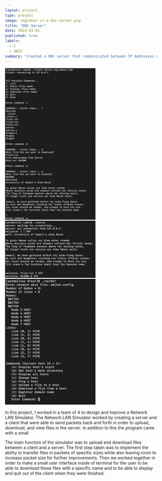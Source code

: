 ```yaml
---
layout: project
type: project
image: img/what-is-a-dns-server.png
title: "DNS Server"
date: 2024-03-01
published: true
labels:
  - C
  - UNIX
summary: "Created a DNS server that communicated between IP Addresses using domain names which allows for downloading and uploading files from different servers."
---
```


<div class="text-center p-4">
  <img width="300px" src="../img/dnsexample.png" class="img-thumbnail" >
  <img width="300px" src="../img/dnsexample2.png" class="img-thumbnail" >
  <img width="300px" src="../img/dnsexample3.png" class="img-thumbnail" >
</div>

In this project, I worked in a team of 4 to design and improve a Network LAN Simulator. The Network LAN Simulator worked by creating a server and a client that were able to send packets back and forth in order to upload, download, and view files in the server. In addition to this the program came with a small 

The main function of the simulator was to upload and download files between a client and a server. The first step taken was to implement the ability to transfer files in packets of specific sizes while also leaving room to increase packet size for further improvements. Then we worked together in order to make a small user interface inside of terminal for the user to be able to download these files with a specific name and to be able to display and quit out of the client when they were finished.


